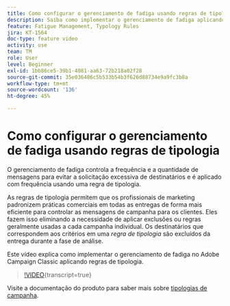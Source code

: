 ```yaml
---
title: Como configurar o gerenciamento de fadiga usando regras de tipologia no Adobe Campaign Classic
description: Saiba como implementar o gerenciamento de fadiga aplicando regras de tipologia.
feature: Fatigue Management, Typology Rules
jira: KT-1564
doc-type: feature video
activity: use
team: TM
role: User
level: Beginner
exl-id: 1bb86ce5-39b1-4081-aa63-72b218a02f28
source-git-commit: 35e036486c5b533b54b3f626d88734e9a9fc3b8a
workflow-type: tm+mt
source-wordcount: '136'
ht-degree: 45%

---
```


# Como configurar o gerenciamento de fadiga usando regras de tipologia

O gerenciamento de fadiga controla a frequência e a quantidade de mensagens para evitar a solicitação excessiva de destinatários e é aplicado com frequência usando uma regra de tipologia.

As regras de tipologia permitem que os profissionais de marketing padronizem práticas comerciais em todas as entregas de forma mais eficiente para controlar as mensagens de campanha para os clientes. Eles fazem isso eliminando a necessidade de aplicar exclusões ou regras geralmente usadas a cada campanha individual. Os destinatários que correspondem aos critérios em uma *regra de tipologia* são excluídos da entrega durante a fase de análise.

Este vídeo explica como implementar o gerenciamento de fadiga no Adobe Campaign Classic aplicando regras de tipologia.

>[!VIDEO](https://video.tv.adobe.com/v/25090?quality=12&learn=on){transcript=true}

Visite a documentação do produto para saber mais sobre [tipologias de campanha](https://experienceleague.adobe.com/docs/campaign-classic/using/orchestrating-campaigns/campaign-optimization/about-campaign-typologies.html?lang=pt-BR).
